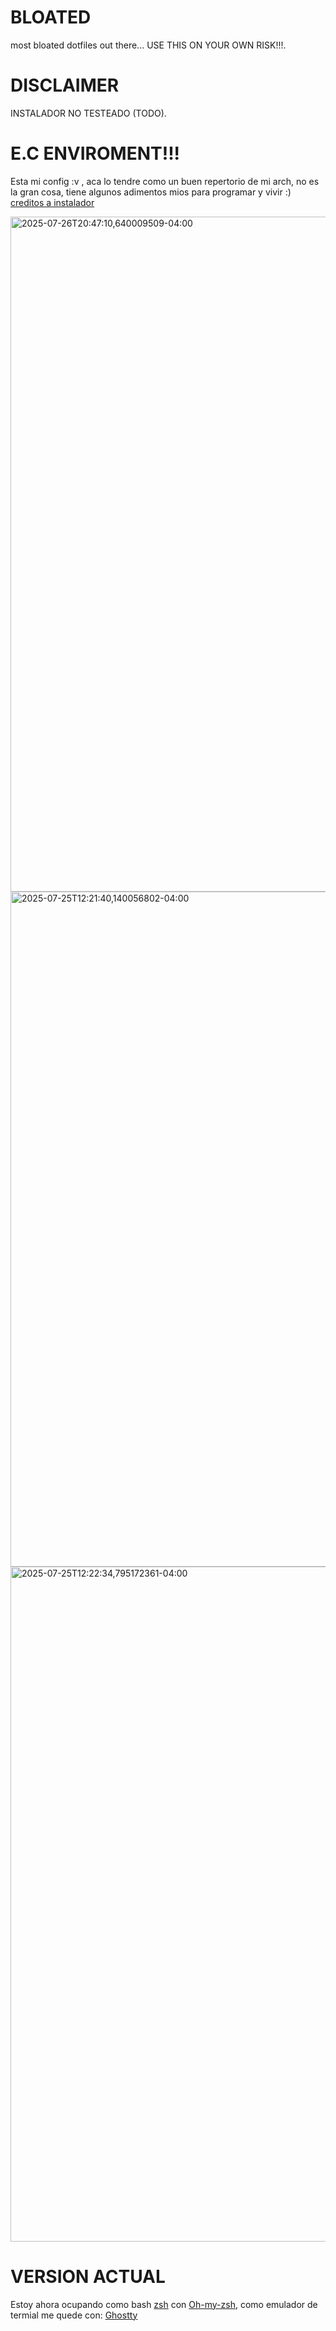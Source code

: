 # BLOATED
most bloated dotfiles out there... USE THIS ON YOUR OWN RISK!!!.
# DISCLAIMER 
INSTALADOR NO TESTEADO (TODO).
# E.C ENVIROMENT!!!
Esta mi config :v , aca lo tendre como un buen repertorio de mi arch, no es la gran cosa, tiene algunos adimentos mios para programar y vivir :) [creditos a instalador](https://github.com/dakota-m/hyprland-setup/blob/main/1-install.sh)

<img width="1920" height="1080" alt="2025-07-26T20:47:10,640009509-04:00" src="https://github.com/user-attachments/assets/dc5b604f-56ff-428e-ac8e-4eba6be92f5e" />

<img width="1920" height="1080" alt="2025-07-25T12:21:40,140056802-04:00" src="https://github.com/user-attachments/assets/e9b8a356-e227-422a-98dc-6553ec0b6a6c" />

<img width="1920" height="1080" alt="2025-07-25T12:22:34,795172361-04:00" src="https://github.com/user-attachments/assets/c59abec8-51f3-40eb-96dd-4fc456fb44e4" />


# VERSION ACTUAL 
Estoy ahora ocupando como bash [zsh](https://wiki.archlinux.org/title/Zsh) con [Oh-my-zsh](https://ohmyz.sh/#install), como emulador de termial me quede con: [Ghostty](https://ghostty.org/)
